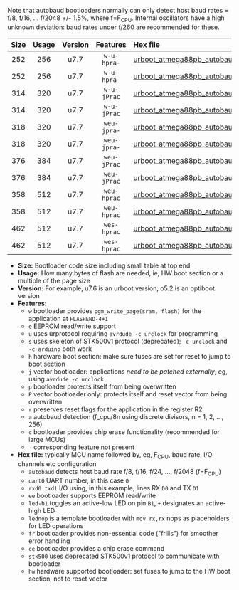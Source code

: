 Note that autobaud bootloaders normally can only detect host baud rates = f/8, f/16, ... f/2048 +/- 1.5%, where f=F<sub>CPU</sub>. Internal oscillators have a high unknown deviation: baud rates under f/260 are recommended for these.

|Size|Usage|Version|Features|Hex file|
|:-:|:-:|:-:|:-:|:--|
|252|256|u7.7|`w-u-hpra-`|[urboot_atmega88pb_autobaud_uart0_rxd0_txd1_led+b5_hw.hex](https://raw.githubusercontent.com/stefanrueger/urboot.hex/main/mcus/atmega88pb/autobaud/urboot_atmega88pb_autobaud_uart0_rxd0_txd1_led+b5_hw.hex)|
|252|256|u7.7|`w-u-hpra-`|[urboot_atmega88pb_autobaud_uart0_rxd0_txd1_lednop_hw.hex](https://raw.githubusercontent.com/stefanrueger/urboot.hex/main/mcus/atmega88pb/autobaud/urboot_atmega88pb_autobaud_uart0_rxd0_txd1_lednop_hw.hex)|
|314|320|u7.7|`w-u-jPrac`|[urboot_atmega88pb_autobaud_uart0_rxd0_txd1_led+b5_fr_ce.hex](https://raw.githubusercontent.com/stefanrueger/urboot.hex/main/mcus/atmega88pb/autobaud/urboot_atmega88pb_autobaud_uart0_rxd0_txd1_led+b5_fr_ce.hex)|
|314|320|u7.7|`w-u-jPrac`|[urboot_atmega88pb_autobaud_uart0_rxd0_txd1_lednop_fr_ce.hex](https://raw.githubusercontent.com/stefanrueger/urboot.hex/main/mcus/atmega88pb/autobaud/urboot_atmega88pb_autobaud_uart0_rxd0_txd1_lednop_fr_ce.hex)|
|318|320|u7.7|`weu-jpra-`|[urboot_atmega88pb_autobaud_uart0_rxd0_txd1_ee_led+b5.hex](https://raw.githubusercontent.com/stefanrueger/urboot.hex/main/mcus/atmega88pb/autobaud/urboot_atmega88pb_autobaud_uart0_rxd0_txd1_ee_led+b5.hex)|
|318|320|u7.7|`weu-jpra-`|[urboot_atmega88pb_autobaud_uart0_rxd0_txd1_ee_lednop.hex](https://raw.githubusercontent.com/stefanrueger/urboot.hex/main/mcus/atmega88pb/autobaud/urboot_atmega88pb_autobaud_uart0_rxd0_txd1_ee_lednop.hex)|
|376|384|u7.7|`weu-jPrac`|[urboot_atmega88pb_autobaud_uart0_rxd0_txd1_ee_led+b5_fr_ce.hex](https://raw.githubusercontent.com/stefanrueger/urboot.hex/main/mcus/atmega88pb/autobaud/urboot_atmega88pb_autobaud_uart0_rxd0_txd1_ee_led+b5_fr_ce.hex)|
|376|384|u7.7|`weu-jPrac`|[urboot_atmega88pb_autobaud_uart0_rxd0_txd1_ee_lednop_fr_ce.hex](https://raw.githubusercontent.com/stefanrueger/urboot.hex/main/mcus/atmega88pb/autobaud/urboot_atmega88pb_autobaud_uart0_rxd0_txd1_ee_lednop_fr_ce.hex)|
|358|512|u7.7|`weu-hprac`|[urboot_atmega88pb_autobaud_uart0_rxd0_txd1_ee_led+b5_fr_ce_hw.hex](https://raw.githubusercontent.com/stefanrueger/urboot.hex/main/mcus/atmega88pb/autobaud/urboot_atmega88pb_autobaud_uart0_rxd0_txd1_ee_led+b5_fr_ce_hw.hex)|
|358|512|u7.7|`weu-hprac`|[urboot_atmega88pb_autobaud_uart0_rxd0_txd1_ee_lednop_fr_ce_hw.hex](https://raw.githubusercontent.com/stefanrueger/urboot.hex/main/mcus/atmega88pb/autobaud/urboot_atmega88pb_autobaud_uart0_rxd0_txd1_ee_lednop_fr_ce_hw.hex)|
|462|512|u7.7|`wes-hprac`|[urboot_atmega88pb_autobaud_uart0_rxd0_txd1_ee_led+b5_fr_ce_stk500_hw.hex](https://raw.githubusercontent.com/stefanrueger/urboot.hex/main/mcus/atmega88pb/autobaud/urboot_atmega88pb_autobaud_uart0_rxd0_txd1_ee_led+b5_fr_ce_stk500_hw.hex)|
|462|512|u7.7|`wes-hprac`|[urboot_atmega88pb_autobaud_uart0_rxd0_txd1_ee_lednop_fr_ce_stk500_hw.hex](https://raw.githubusercontent.com/stefanrueger/urboot.hex/main/mcus/atmega88pb/autobaud/urboot_atmega88pb_autobaud_uart0_rxd0_txd1_ee_lednop_fr_ce_stk500_hw.hex)|

- **Size:** Bootloader code size including small table at top end
- **Usage:** How many bytes of flash are needed, ie, HW boot section or a multiple of the page size
- **Version:** For example, u7.6 is an urboot version, o5.2 is an optiboot version
- **Features:**
  + `w` bootloader provides `pgm_write_page(sram, flash)` for the application at `FLASHEND-4+1`
  + `e` EEPROM read/write support
  + `u` uses urprotocol requiring `avrdude -c urclock` for programming
  + `s` uses skeleton of STK500v1 protocol (deprecated); `-c urclock` and `-c arduino` both work
  + `h` hardware boot section: make sure fuses are set for reset to jump to boot section
  + `j` vector bootloader: applications *need to be patched externally*, eg, using `avrdude -c urclock`
  + `p` bootloader protects itself from being overwritten
  + `P` vector bootloader only: protects itself and reset vector from being overwritten
  + `r` preserves reset flags for the application in the register R2
  + `a` autobaud detection (f_cpu/8n using discrete divisors, n = 1, 2, ..., 256)
  + `c` bootloader provides chip erase functionality (recommended for large MCUs)
  + `-` corresponding feature not present
- **Hex file:** typically MCU name followed by, eg, F<sub>CPU</sub>, baud rate, I/O channels etc configuration
  + `autobaud` detects host baud rate f/8, f/16, f/24, ..., f/2048 (f=F<sub>CPU</sub>)
  + `uart0` UART number, in this case `0`
  + `rxd0 txd1` I/O using, in this example, lines RX `D0` and TX `D1`
  + `ee` bootloader supports EEPROM read/write
  + `led-b1` toggles an active-low LED on pin `B1`, `+` designates an active-high LED
  + `lednop` is a template bootloader with `mov rx,rx` nops as placeholders for LED operations
  + `fr` bootloader provides non-essential code ("frills") for smoother error handling
  + `ce` bootloader provides a chip erase command
  + `stk500` uses deprecated STK500v1 protocol to communicate with bootloader
  + `hw` hardware supported bootloader: set fuses to jump to the HW boot section, not to reset vector
